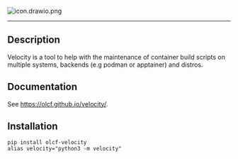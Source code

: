 ![icon.drawio.png](misc/artwork/icon_name.drawio.png)

-----------------------------------------------------------

## Description
Velocity is a tool to help with the maintenance of container build scripts on 
multiple systems, backends (e.g podman or apptainer) and distros.

## Documentation
See <https://olcf.github.io/velocity/>.

## Installation
``` commandline
pip install olcf-velocity
alias velocity="python3 -m velocity"
```

